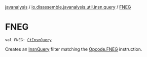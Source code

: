 [javanalysis](../index.md) / [io.disassemble.javanalysis.util.insn.query](index.md) / [FNEG](./-f-n-e-g.md)

# FNEG

`val FNEG: `[`CtInsnQuery`](-ct-insn-query/index.md)

Creates an [InsnQuery](-insn-query/index.md) filter matching the [Opcode.FNEG](#) instruction.

